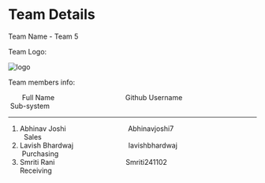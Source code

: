 # Team Details

Team Name - Team 5

Team Logo:

![logo](https://user-images.githubusercontent.com/77574216/207269251-633fd8d4-d50b-4d91-80ce-89ae437af56f.png)

Team members info:

&emsp;&emsp;Full Name&emsp;&emsp;&emsp;&emsp;&emsp;&emsp;&emsp;&emsp;&emsp;&emsp;&nbsp;Github Username&emsp;&emsp;&emsp;&emsp;&emsp;&emsp;&emsp;&emsp;&emsp;&emsp;&nbsp;Sub-system
________________________________________________________________________
1. Abhinav Joshi&emsp;&emsp;&emsp;&emsp;&emsp;&emsp;&emsp;&emsp;&emsp;Abhinavjoshi7&emsp;&emsp;&emsp;&emsp;&emsp;&emsp;&emsp;&emsp;&emsp;&emsp;&emsp;&nbsp;&nbsp;Sales
2. Lavish Bhardwaj&emsp;&emsp;&emsp;&emsp;&emsp;&emsp;&emsp;&emsp;lavishbhardwaj&emsp;&emsp;&emsp;&emsp;&emsp;&emsp;&emsp;&emsp;&emsp;&emsp;&emsp;&nbsp;Purchasing
3. Smriti Rani&emsp;&emsp;&emsp;&emsp;&emsp;&emsp;&emsp;&emsp;&emsp;&emsp;&nbsp;Smriti241102&emsp;&emsp;&emsp;&emsp;&emsp;&emsp;&emsp;&emsp;&emsp;&emsp;&emsp;&emsp;Receiving
